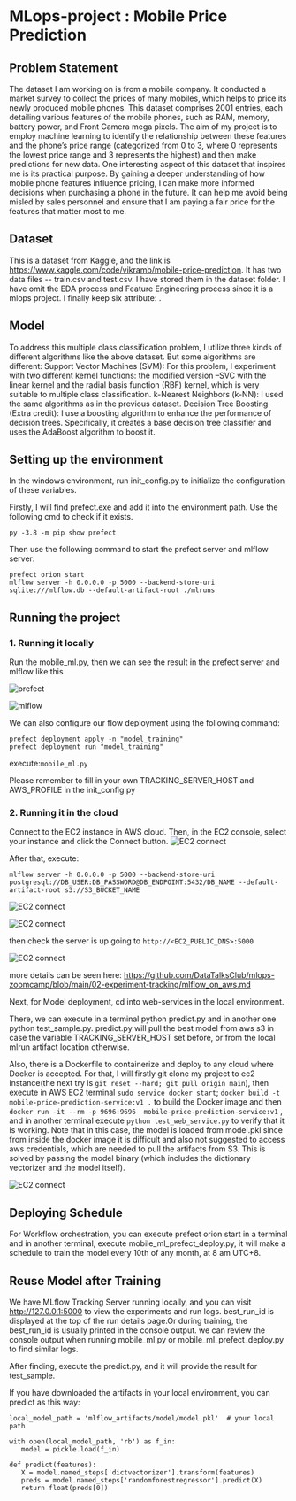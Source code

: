 # MLops-project : Mobile Price Prediction
##  Problem Statement
The dataset I am working on is from a mobile company. It conducted a market survey to collect the prices of many mobiles, which helps to price its newly produced mobile phones. This dataset comprises 2001 entries, each detailing various features of the mobile phones, such as RAM, memory, battery power, and Front Camera mega pixels. The aim of my project is to employ machine learning to identify the relationship between these features and the phone’s price range (categorized from 0 to 3, where 0 represents the lowest price range and 3 represents the highest) and then make predictions
for new data.
One interesting aspect of this dataset that inspires me is its practical purpose. By gaining a deeper understanding of how mobile phone features influence pricing, I can make more informed decisions when purchasing a phone in the future. It can help me avoid being misled by sales personnel and ensure that I am paying a fair price for the features that matter most to me.

## Dataset
This is a dataset from Kaggle, and the link is https://www.kaggle.com/code/vikramb/mobile-price-prediction. It has two data files -- train.csv and test.csv. I have stored them in the dataset folder. I have omit the EDA process and Feature Engineering process since it is a mlops project. I finally keep six attribute:  . 

## Model
To address this multiple class classification problem, I utilize three kinds of different algorithms like the above dataset. But some algorithms are different:
Support Vector Machines (SVM): For this problem, I experiment with two different kernel functions: the modified version –SVC with the linear kernel and the radial basis function (RBF) kernel, which is very suitable to multiple class classification.
k-Nearest Neighbors (k-NN): I used the same algorithms as in the previous dataset.
Decision Tree Boosting (Extra credit): I use a boosting algorithm to enhance the performance of decision trees. Specifically, it creates a base decision tree classifier and uses the AdaBoost algorithm to boost it.

## Setting up the environment
In the windows environment, run init_config.py to initialize the configuration of these variables.  

Firstly, I will find prefect.exe and add it into the environment path. Use the following cmd to check if it exists.
```
py -3.8 -m pip show prefect
```

Then use the following command to start the prefect server and mlflow server:
```
prefect orion start
mlflow server -h 0.0.0.0 -p 5000 --backend-store-uri sqlite:///mlflow.db --default-artifact-root ./mlruns
```

## Running the project
### 1. Running it locally
Run the mobile_ml.py, then we can see the result in the prefect server and mlflow like this

![prefect](pics/p1.png)


![mlflow](pics/p2.png)


We can also configure our flow deployment using the following command:
```
prefect deployment apply -n "model_training"
prefect deployment run "model_training"
```

 execute:```mobile_ml.py```

  Please remember to fill in your own TRACKING_SERVER_HOST and AWS_PROFILE in the init_config.py 

### 2. Running it in the cloud

Connect to the EC2 instance in AWS cloud. Then, in the EC2 console, select your instance and click the Connect button. 
 ![EC2 connect](pics/p3.png)

After that, execute:
```
mlflow server -h 0.0.0.0 -p 5000 --backend-store-uri postgresql://DB_USER:DB_PASSWORD@DB_ENDPOINT:5432/DB_NAME --default-artifact-root s3://S3_BUCKET_NAME
```   

 ![EC2 connect](pics/p4.png)
 
 ![EC2 connect](pics/p5.png)

then check the server is up going to ```http://<EC2_PUBLIC_DNS>:5000```

 ![EC2 connect](pics/p6.png)

 more details can be seen here: https://github.com/DataTalksClub/mlops-zoomcamp/blob/main/02-experiment-tracking/mlflow_on_aws.md 
 
 
Next, for Model deployment, cd into web-services in the local environment.

There, we can execute in a terminal python predict.py and in another one python test_sample.py. predict.py will pull the best model from aws s3 in case the variable TRACKING_SERVER_HOST set before, or from the local mlrun artifact location otherwise.

Also, there is a Dockerfile to containerize and deploy to any cloud where Docker is accepted. For that, I will firstly git clone my project to ec2 instance(the next try is ```git reset --hard; git pull origin main```), then execute in AWS EC2 terminal ```sudo service docker start```;
```docker build -t mobile-price-prediction-service:v1 .``` to build the Docker image and then ```docker run -it --rm -p 9696:9696  mobile-price-prediction-service:v1``` , and in another terminal execute ```python test_web_service.py``` to verify that it is working. Note that in this case, the model is loaded from model.pkl since from inside the docker image it is difficult and also not suggested to access aws credentials, which are needed to pull the artifacts from S3. This is solved by passing the model binary (which includes the dictionary vectorizer and the model itself).

 ![EC2 connect](pics/p7.png)

## Deploying Schedule
  For Workflow orchestration, you can execute prefect orion start in a terminal and in another terminal, execute mobile_ml_prefect_deploy.py, it will make a schedule to train the model every 10th of any month, at 8 am UTC+8.


## Reuse Model after Training
We have MLflow Tracking Server running locally, and you can visit http://127.0.0.1:5000 to view the experiments and run logs. best_run_id is displayed at the top of the run details page.Or during training, the best_run_id is usually printed in the console output. we can review the console output when running mobile_ml.py or mobile_ml_prefect_deploy.py to find similar logs.

After finding, execute the predict.py, and it will provide the result for test_sample.

If you have downloaded the artifacts in your local environment, you can predict as this way:
 
 ```
local_model_path = 'mlflow_artifacts/model/model.pkl'  # your local path

with open(local_model_path, 'rb') as f_in:
    model = pickle.load(f_in)

def predict(features):
    X = model.named_steps['dictvectorizer'].transform(features)
    preds = model.named_steps['randomforestregressor'].predict(X)
    return float(preds[0])
  ```